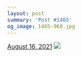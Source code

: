 ```yaml
---
layout: post
summary: 'Post #1465'
og_image: 1465-960.jpg
---
```


<p>
  <time>
    <a href="/1465">August 16, 2021</a>
  </time>
  <a href="/1465">
    <img src="{{ site.assets_url }}/1465-480.jpg" srcset="{{ site.assets_url }}/1465-240.jpg 240w, {{ site.assets_url }}/1465-480.jpg 480w, {{ site.assets_url }}/1465-720.jpg 720w, {{ site.assets_url }}/1465-960.jpg 960w" sizes="(min-width: 700px) 50vw, calc(100vw - 2rem)" />
  </a>
</p>
